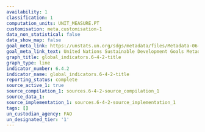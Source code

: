 ```yaml
---
availability: 1
classification: 1
computation_units: UNIT_MEASURE.PT
customisation: meta.customisation-1
data_non_statistical: false
data_show_map: false
goal_meta_link: https://unstats.un.org/sdgs/metadata/files/Metadata-06-04-02.pdf
goal_meta_link_text: United Nations Sustainable Development Goals Metadata (pdf 428kB)
graph_title: global_indicators.6-4-2-title
graph_type: line
indicator_number: 6.4.2
indicator_name: global_indicators.6-4-2-title
reporting_status: complete
source_active_1: true
source_compilation_1: sources.6-4-2-source_compilation_1
source_data_1:
source_implementation_1: sources.6-4-2-source_implementation_1
tags: []
un_custodian_agency: FAO
un_designated_tier: '1'
---
```


